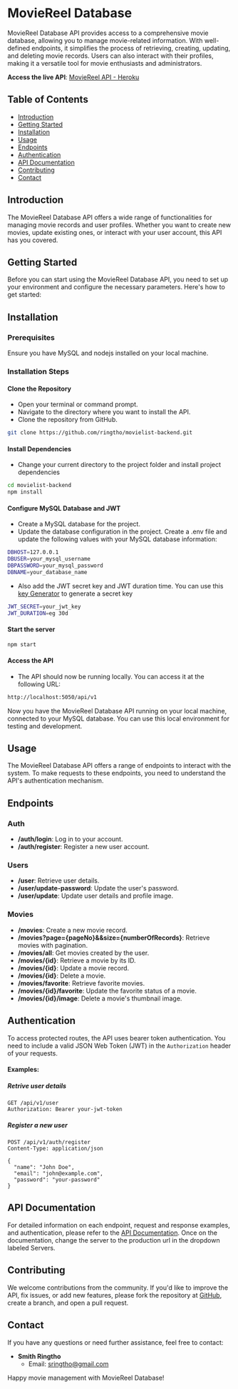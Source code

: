 # MovieReel Database
MovieReel Database API provides access to a comprehensive movie database, allowing you to manage movie-related information. With well-defined endpoints, it simplifies the process of retrieving, creating, updating, and deleting movie records. Users can also interact with their profiles, making it a versatile tool for movie enthusiasts and administrators.

**Access the live API**: [MovieReel API - Heroku](https://movie-sringtho-8352b0c3e296.herokuapp.com)

## Table of Contents

- [Introduction](#introduction)
- [Getting Started](#getting-started)
- [Installation](#installation)
- [Usage](#usage)
- [Endpoints](#endpoints)
- [Authentication](#authentication)
- [API Documentation](#api-documentation)
- [Contributing](#contributing)
- [Contact](#contact)

## Introduction

The MovieReel Database API offers a wide range of functionalities for managing movie records and user profiles. Whether you want to create new movies, update existing ones, or interact with your user account, this API has you covered.

## Getting Started

Before you can start using the MovieReel Database API, you need to set up your environment and configure the necessary parameters. Here's how to get started:

## Installation

### Prerequisites

Ensure you have MySQL and nodejs installed on your local machine.

### Installation Steps
#### Clone the Repository
- Open your terminal or command prompt.
- Navigate to the directory where you want to install the API.
- Clone the repository from GitHub.

``` bash
git clone https://github.com/ringtho/movielist-backend.git
```

#### Install Dependencies
- Change your current directory to the project folder and install project dependencies

``` bash
cd movielist-backend
npm install
```

#### Configure MySQL Database and JWT
- Create a MySQL database for the project.
- Update the database configuration in the project. Create a .env file and update the following values with your MySQL database information:
``` bash
DBHOST=127.0.0.1
DBUSER=your_mysql_username
DBPASSWORD=your_mysql_password
DBNAME=your_database_name
```
- Also add the JWT secret key and JWT duration time. You can use this [key Generator](https://randomkeygen.com/) to generate a secret key
``` bash
JWT_SECRET=your_jwt_key
JWT_DURATION=eg 30d
```

#### Start the server

``` bash
npm start
```

#### Access the API
- The API should now be running locally. You can access it at the following URL:

``` bash
http://localhost:5050/api/v1
```

Now you have the MovieReel Database API running on your local machine, connected to your MySQL database. You can use this local environment for testing and development.

## Usage

The MovieReel Database API offers a range of endpoints to interact with the system. To make requests to these endpoints, you need to understand the API's authentication mechanism.

## Endpoints

### Auth
- **/auth/login**: Log in to your account.
- **/auth/register**: Register a new user account.

### Users
- **/user**: Retrieve user details.
- **/user/update-password**: Update the user's password.
- **/user/update**: Update user details and profile image.

### Movies
- **/movies**: Create a new movie record.
- **/movies?page={pageNo}&&size={numberOfRecords}**: Retrieve movies with pagination.
- **/movies/all**: Get movies created by the user.
- **/movies/{id}**: Retrieve a movie by its ID.
- **/movies/{id}**: Update a movie record.
- **/movies/{id}**: Delete a movie.
- **/movies/favorite**: Retrieve favorite movies.
- **/movies/{id}/favorite**: Update the favorite status of a movie.
- **/movies/{id}/image**: Delete a movie's thumbnail image.

## Authentication

To access protected routes, the API uses bearer token authentication. You need to include a valid JSON Web Token (JWT) in the `Authorization` header of your requests.

#### Examples:

##### Retrive user details
```http
GET /api/v1/user
Authorization: Bearer your-jwt-token
```

##### Register a new user
```http
POST /api/v1/auth/register
Content-Type: application/json

{
  "name": "John Doe",
  "email": "john@example.com",
  "password": "your-password"
}
```

## API Documentation

For detailed information on each endpoint, request and response examples, and authentication, please refer to the [API Documentation](https://movie-sringtho-8352b0c3e296.herokuapp.com/api-docs/). Once on the documentation, change the server to the production url in the dropdown labeled Servers. 

## Contributing

We welcome contributions from the community. If you'd like to improve the API, fix issues, or add new features, please fork the repository at [GitHub](https://github.com/ringtho/movielist-backend), create a branch, and open a pull request.

## Contact

If you have any questions or need further assistance, feel free to contact:

- **Smith Ringtho**
  - Email: sringtho@gmail.com

Happy movie management with MovieReel Database!
